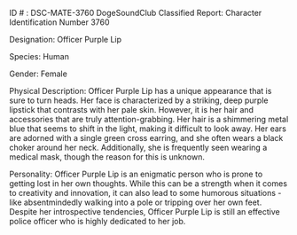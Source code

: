 ID # : DSC-MATE-3760
DogeSoundClub Classified Report: Character Identification Number 3760

Designation: Officer Purple Lip

Species: Human

Gender: Female

Physical Description:
Officer Purple Lip has a unique appearance that is sure to turn heads. Her face is characterized by a striking, deep purple lipstick that contrasts with her pale skin. However, it is her hair and accessories that are truly attention-grabbing. Her hair is a shimmering metal blue that seems to shift in the light, making it difficult to look away. Her ears are adorned with a single green cross earring, and she often wears a black choker around her neck. Additionally, she is frequently seen wearing a medical mask, though the reason for this is unknown.

Personality:
Officer Purple Lip is an enigmatic person who is prone to getting lost in her own thoughts. While this can be a strength when it comes to creativity and innovation, it can also lead to some humorous situations - like absentmindedly walking into a pole or tripping over her own feet. Despite her introspective tendencies, Officer Purple Lip is still an effective police officer who is highly dedicated to her job.